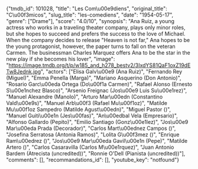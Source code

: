 {"tmdb_id": 101028, "title": "Les Com\u00e9diens", "original_title": "C\u00f3micos", "slug_title": "les-comediens", "date": "1954-05-17", "genre": ["Drame"], "score": "4.0/10", "synopsis": "Ana Ruiz, a young actress who works in a traveling theater company, plays only minor roles, but she hopes to succeed and prefers the success to the love of Michael. When the company decides to release \"Heaven is not far,\" Ana hopes to be the young protagonist, however, the paper turns to fall on the veteran Carmen. The businessman Charles Marquez offers Ana to be the star in the new play if she becomes his lover", "image": "https://image.tmdb.org/t/p/w185_and_h278_bestv2/3IxdYS81QaF1oxZ19dETw8Jednk.jpg", "actors": ["Elisa Galv\u00e9 (Ana Ruiz)", "Fernando Rey (Miguel)", "Emma Penella (Marga)", "Mariano Asquerino (Don Antonio)", "Rosario Garc\u00eda Ortega (Do\u00f1a Carmen)", "Rafael Alonso (Ernesto S\u00e1nchez Blasco)", "Arsenio Freignac (Jos\u00e9 Luis Su\u00e1rez)", "Manuel Alexandre (Manolo)", "Arturo Mar\u00edn (Constantino Vald\u00e9s)", "Manuel Arb\u00f3 (Rafael Mu\u00f1oz)", "Matilde Mu\u00f1oz Sampedro (Matilde Agust\u00edn)", "Miguel Pastor ()", "Manuel Guiti\u00e1n (Jes\u00fas)", "An\u00edbal Vela (Empresario)", "Alfonso Gallardo (Pepito)", "Emilio Santiago (Gonz\u00e1lez)", "Jos\u00e9 Mar\u00eda Prada (Decorador)", "Carlos Mart\u00ednez Campos ()", "Josefina Serratosa (Antonia Ramos)", "Lolita G\u00f3mez ()", "Enrique Ram\u00edrez ()", "Jos\u00e9 Mar\u00eda Gavil\u00e1n (Pepe)", "Matilde Artero ()", "Carlos Casaravilla (Carlos M\u00e1rquez)", "Juan Antonio Bardem (Atrecista (uncredited))", "Ronnie O'Dell (Pianista (uncredited))"], "comments": [], "recommandations_id": [], "youtube_key": "notfound"}